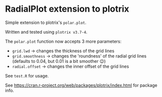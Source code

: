 # RadialPlot extension to plotrix

Simple extension to plotrix's `polar.plot`.

Written and tested using `plotrix v3.7-4`.

The `polar.plot` function now accepts 3 more parameters:

- `grid.lwd` -> changes the thickness of the grid lines
- `grid.smoothness` -> changes the 'roundness' of the radial grid lines (defaults to 0.04, but 0.01 is a bit smoother 😉)
- `radial.offset` -> changes the inner offset of the grid lines

See `test.R` for usage.

See https://cran.r-project.org/web/packages/plotrix/index.html for package info.
